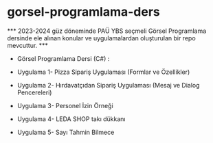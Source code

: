 # gorsel-programlama-ders

*** 2023-2024 güz döneminde PAÜ YBS seçmeli Görsel Programlama dersinde ele alınan konular ve uygulamalardan oluşturulan bir repo mevcuttur. ***
- Görsel Programlama Dersi (C#) :
- Uygulama 1- Pizza Sipariş Uygulaması (Formlar ve Özellikler)



- Uygulama 2- Hırdavatçıdan Sipariş Uygulaması (Mesaj ve Dialog Pencereleri)


- Uygulama 3- Personel İzin Örneği


- Uygulama 4- LEDA SHOP takı dükkanı

  
- Uygulama 5- Sayı Tahmin Bilmece

